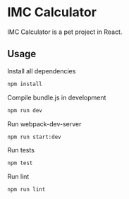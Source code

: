 IMC Calculator
==============

IMC Calculator is a pet project in React.

Usage
-----

Install all dependencies

```bash
npm install
```

Compile bundle.js in development

```bash
npm run dev
```

Run webpack-dev-server

```bash
npm run start:dev
```

Run tests

```bash
npm test
```
Run lint

```bash
npm run lint
```
